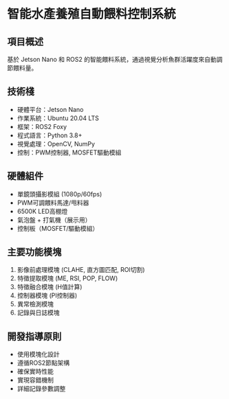 # 智能水產養殖自動餵料控制系統

## 項目概述
基於 Jetson Nano 和 ROS2 的智能餵料系統，通過視覺分析魚群活躍度來自動調節餵料量。

## 技術棧
- 硬體平台：Jetson Nano
- 作業系統：Ubuntu 20.04 LTS
- 框架：ROS2 Foxy
- 程式語言：Python 3.8+
- 視覺處理：OpenCV, NumPy
- 控制：PWM控制器, MOSFET驅動模組

## 硬體組件
- 單鏡頭攝影模組 (1080p/60fps)
- PWM可調餵料馬達/甩料器
- 6500K LED高棚燈
- 氣泡盤 + 打氣機（展示用）
- 控制板（MOSFET/驅動模組）

## 主要功能模塊
1. 影像前處理模塊 (CLAHE, 直方圖匹配, ROI切割)
2. 特徵提取模塊 (ME, RSI, POP, FLOW)
3. 特徵融合模塊 (H值計算)
4. 控制器模塊 (PI控制器)
5. 異常檢測模塊
6. 記錄與日誌模塊

## 開發指導原則
- 使用模塊化設計
- 遵循ROS2節點架構
- 確保實時性能
- 實現容錯機制
- 詳細記錄參數調整
